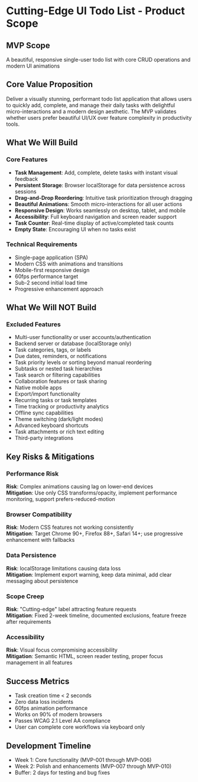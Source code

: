 # Cutting-Edge UI Todo List - Product Scope

## MVP Scope
A beautiful, responsive single-user todo list with core CRUD operations and modern UI animations

## Core Value Proposition
Deliver a visually stunning, performant todo list application that allows users to quickly add, complete, and manage their daily tasks with delightful micro-interactions and a modern design aesthetic. The MVP validates whether users prefer beautiful UI/UX over feature complexity in productivity tools.

## What We Will Build

### Core Features
- **Task Management**: Add, complete, delete tasks with instant visual feedback
- **Persistent Storage**: Browser localStorage for data persistence across sessions
- **Drag-and-Drop Reordering**: Intuitive task prioritization through dragging
- **Beautiful Animations**: Smooth micro-interactions for all user actions
- **Responsive Design**: Works seamlessly on desktop, tablet, and mobile
- **Accessibility**: Full keyboard navigation and screen reader support
- **Task Counter**: Real-time display of active/completed task counts
- **Empty State**: Encouraging UI when no tasks exist

### Technical Requirements
- Single-page application (SPA)
- Modern CSS with animations and transitions
- Mobile-first responsive design
- 60fps performance target
- Sub-2 second initial load time
- Progressive enhancement approach

## What We Will NOT Build

### Excluded Features
- Multi-user functionality or user accounts/authentication
- Backend server or database (localStorage only)
- Task categories, tags, or labels
- Due dates, reminders, or notifications
- Task priority levels or sorting beyond manual reordering
- Subtasks or nested task hierarchies
- Task search or filtering capabilities
- Collaboration features or task sharing
- Native mobile apps
- Export/import functionality
- Recurring tasks or task templates
- Time tracking or productivity analytics
- Offline sync capabilities
- Theme switching (dark/light modes)
- Advanced keyboard shortcuts
- Task attachments or rich text editing
- Third-party integrations

## Key Risks & Mitigations

### Performance Risk
**Risk**: Complex animations causing lag on lower-end devices  
**Mitigation**: Use only CSS transforms/opacity, implement performance monitoring, support prefers-reduced-motion

### Browser Compatibility
**Risk**: Modern CSS features not working consistently  
**Mitigation**: Target Chrome 90+, Firefox 88+, Safari 14+; use progressive enhancement with fallbacks

### Data Persistence
**Risk**: localStorage limitations causing data loss  
**Mitigation**: Implement export warning, keep data minimal, add clear messaging about persistence

### Scope Creep
**Risk**: "Cutting-edge" label attracting feature requests  
**Mitigation**: Fixed 2-week timeline, documented exclusions, feature freeze after requirements

### Accessibility
**Risk**: Visual focus compromising accessibility  
**Mitigation**: Semantic HTML, screen reader testing, proper focus management in all features

## Success Metrics
- Task creation time < 2 seconds
- Zero data loss incidents
- 60fps animation performance
- Works on 90% of modern browsers
- Passes WCAG 2.1 Level AA compliance
- User can complete core workflows via keyboard only

## Development Timeline
- Week 1: Core functionality (MVP-001 through MVP-006)
- Week 2: Polish and enhancements (MVP-007 through MVP-010)
- Buffer: 2 days for testing and bug fixes